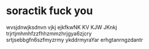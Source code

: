 # soractik fuck you 
wvsjdnwjksdnvn
vjkj  ejkfkwNK
 KV KJW JKnkj
trjrtjmhmhfzzfhhzmmzhrjgya6zjcry\
srtjsebbgfn6szfmyzrmy
ykddrmyraYar
erhgtanrngzdantr
